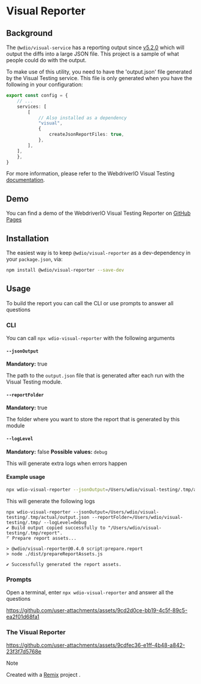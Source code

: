 # Visual Reporter

## Background

The `@wdio/visual-service` has a reporting output since [v5.2.0](https://github.com/webdriverio/visual-testing/releases/tag/%40wdio%2Fvisual-service%405.2.0) which will output the diffs into a large JSON file. This project is a sample of what people could do with the output.

To make use of this utility, you need to have the 'output.json' file generated by the Visual Testing service. This file is only generated when you have the following in your configuration:

```ts
export const config = {
    // ...
    services: [
        [
            // Also installed as a dependency
            "visual",
            {
                createJsonReportFiles: true,
            },
        ],
    ],
    },
}
```

For more information, please refer to the WebdriverIO Visual Testing [documentation](https://webdriver.io/docs/visual-testing).

## Demo

You can find a demo of the WebdriverIO Visual Testing Reporter on [GitHub Pages](https://webdriverio.github.io/visual-testing/)

## Installation

The easiest way is to keep `@wdio/visual-reporter` as a dev-dependency in your `package.json`, via:

```sh
npm install @wdio/visual-reporter --save-dev
```

## Usage

To build the report you can call the CLI or use prompts to answer all questions

### CLI

You can call `npx wdio-visual-reporter` with the following arguments

#### `--jsonOutput`

**Mandatory:** true

The path to the `output.json` file that is generated after each run with the Visual Testing module.

#### `--reportFolder`

**Mandatory:** true

The folder where you want to store the report that is generated by this module

#### `--logLevel`

**Mandatory:** false
**Possible values:** `debug`

This will generate extra logs when errors happen

#### Example usage

```sh
npx wdio-visual-reporter --jsonOutput=/Users/wdio/visual-testing/.tmp/actual/output.json --reportFolder=/Users/wdio/visual-testing/.tmp/ --logLevel=debug
```

This will generate the following logs

```logs
npx wdio-visual-reporter --jsonOutput=/Users/wdio/visual-testing/.tmp/actual/output.json --reportFolder=/Users/wdio/visual-testing/.tmp/ --logLevel=debug
✔ Build output copied successfully to "/Users/wdio/visual-testing/.tmp/report".
⠋ Prepare report assets...

> @wdio/visual-reporter@0.4.0 script:prepare.report
> node ./dist/prepareReportAssets.js

✔ Successfully generated the report assets.
```

### Prompts

Open a terminal, enter `npx wdio-visual-reporter` and answer all the questions

https://github.com/user-attachments/assets/9cd2d0ce-bb19-4c5f-89c5-ea2f01d68fa1

### The Visual Reporter

https://github.com/user-attachments/assets/9cdfec36-e1ff-4b48-a842-23f3f7d5768e

> [!NOTE]
> Created with a [Remix](https://remix.run/) project .
